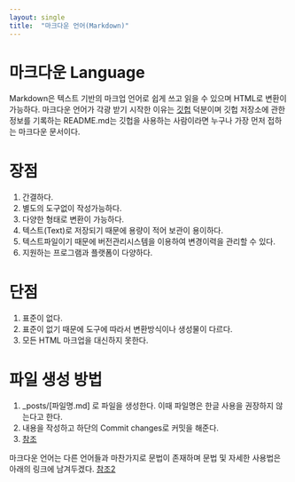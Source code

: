 ```yaml
---
layout: single
title:  "마크다운 언어(Markdown)"
---
```


마크다운 Language
===============

Markdown은 텍스트 기반의 마크업 언어로 쉽게 쓰고 읽을 수 있으며 HTML로 변환이 가능하다. 마크다운 언어가 각광 받기 시작한 이유는 [깃헙](https://github.com) 덕분이며 깃헙 저장소에 관한 
정보를 기록하는 README.md는 깃헙을 사용하는 사람이라면 누구나 가장 먼저 접하는 마크다운 문서이다.

# 장점
1. 간결하다.
2. 별도의 도구없이 작성가능하다.
3. 다양한 형태로 변환이 가능하다.
4. 텍스트(Text)로 저장되기 때문에 용량이 적어 보관이 용이하다.
5. 텍스트파일이기 때문에 버전관리시스템을 이용하여 변경이력을 관리할 수 있다.
6. 지원하는 프로그램과 플랫폼이 다양하다.

# 단점
1. 표준이 없다.
2. 표준이 없기 때문에 도구에 따라서 변환방식이나 생성물이 다르다.
3. 모든 HTML 마크업을 대신하지 못한다.

# 파일 생성 방법
1. _posts/[파일명.md] 로 파일을 생성한다. 이때 파일명은 한글 사용을 권장하지 않는다고 한다.
2. 내용을 작성하고 하단의 Commit changes로 커밋을 해준다.
3. [참조](https://www.youtube.com/watch?v=ACzFIAOsfpM)


마크다운 언어는 다른 언어들과 마찬가지로 문법이 존재하며 문법 및 자세한 사용법은 아래의 링크에 남겨두겠다.
[참조2](https://heropy.blog/2017/09/30/markdown/)
